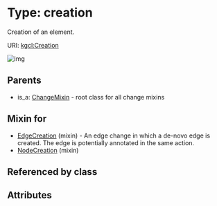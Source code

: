 
# Type: creation


Creation of an element.

URI: [kgcl:Creation](http://w3id.org/kgclCreation)


![img](http://yuml.me/diagram/nofunky;dir:TB/class/[NodeCreation]uses%20-.->[Creation],[EdgeCreation]uses%20-.->[Creation],[ChangeMixin]^-[Creation],[NodeCreation],[EdgeCreation],[ChangeMixin])

## Parents

 *  is_a: [ChangeMixin](ChangeMixin.md) - root class for all change mixins

## Mixin for

 * [EdgeCreation](EdgeCreation.md) (mixin)  - An edge change in which a de-novo edge is created. The edge is potentially annotated in the same action.
 * [NodeCreation](NodeCreation.md) (mixin) 

## Referenced by class


## Attributes

